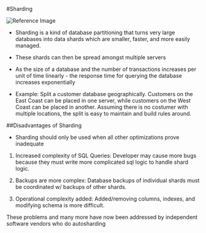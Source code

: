 #Sharding

![Reference Image](https://docs.mongodb.com/v3.0/_images/sharded-collection.png)

- Sharding is a kind of database partitioning that turns very large databases into data shards which are smaller, faster, and more easily managed.

- These shards can then be spread amongst multiple servers

- As the size of a database and the number of transactions increases per unit of time linearly - the response time for querying the
database increases exponentially

- Example: Split a customer database geographically. Customers on the East Coast can be placed in one server, while customers on the
West Coast can be placed in another. Assuming there is no costumer with multiple locations, the split is easy to maintain and build rules around.

##Disadvantages of Sharding

- Sharding should only be used when all other optimizations prove inadequate

1. Increased complexity of SQL Queries: Developer may cause more bugs because they must write more complicated sql logic to handle shard logic.

2. Backups are more complex: Database backups of individual shards must be coordinated w/ backups of other shards.

3. Operational complexity added: Added/removing columns, indexes, and modifying schema is more difficult.

These problems and many more have now been addressed by independent software vendors who do autosharding
